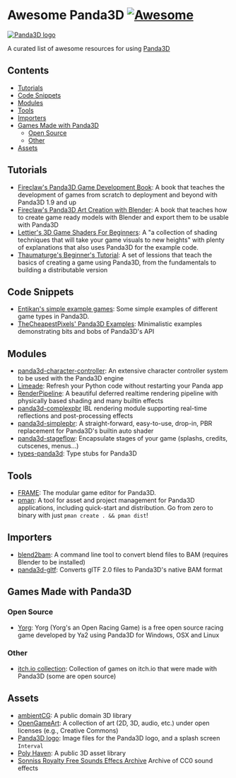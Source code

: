 # Awesome Panda3D [![Awesome](https://awesome.re/badge.svg)](https://awesome.re)

[![Panda3D logo](panda3d_logo.png)](https://www.panda3d.org/)

A curated list of awesome resources for using [Panda3D](https://www.panda3d.org/)

## Contents
* [Tutorials](#tutorials)
* [Code Snippets](#code-snippets)
* [Modules](#modules)
* [Tools](#tools)
* [Importers](#importers)
* [Games Made with Panda3D](#games-made-with-panda3d)
  * [Open Source](#open-source)
  * [Other](#other)
* [Assets](#assets)

## Tutorials
* [Fireclaw's Panda3D Game Development Book](https://github.com/fireclawthefox/panda3d-tutorial):
  A book that teaches the development of games from scratch to deployment and beyond with Panda3D 1.9 and up
* [Fireclaw's Panda3D Art Creation with Blender](https://github.com/fireclawthefox/panda3d-tutorial2):
  A book that teaches how to create game ready models with Blender and export them to be usable with Panda3D
* [Lettier's 3D Game Shaders For Beginners](https://github.com/lettier/3d-game-shaders-for-beginners):
  A "a collection of shading techniques that will take your game visuals to new heights" with plenty of explanations that also  uses Panda3D for the example code.
* [Thaumaturge's Beginner's Tutorial](https://arsthaumaturgis.github.io/Panda3DTutorial.io/):
  A set of lessions that teach the basics of creating a game using Panda3D, from the fundamentals to building a distributable version

## Code Snippets
* [Entikan's simple example games](https://codeberg.org/entikan/panda3d-simple-game-examples):
  Some simple examples of different game types in Panda3D.
* [TheCheapestPixels' Panda3D Examples](https://github.com/TheCheapestPixels/panda_examples):
  Minimalistic examples demonstrating bits and bobs of Panda3D's API

## Modules
* [panda3d-character-controller](https://github.com/fireclawthefox/panda3d-character-controller/tree/main/src):
  An extensive character controller system to be used with the Panda3D engine
* [Limeade](https://github.com/CFSworks/limeade):
  Refresh your Python code without restarting your Panda app
* [RenderPipeline](https://github.com/tobspr/RenderPipeline):
  A beautiful deferred realtime rendering pipeline with physically based shading and many builtin effects
* [panda3d-complexpbr](https://github.com/rayanalysis/panda3d-complexpbr)
  IBL rendering module supporting real-time reflections and post-processing effects
* [panda3d-simplepbr](https://github.com/Moguri/panda3d-simplepbr/):
  A straight-forward, easy-to-use, drop-in, PBR replacement for Panda3D's builtin auto shader 
* [panda3d-stageflow](https://github.com/TheCheapestPixels/panda3d-stageflow):
  Encapsulate stages of your game (splashs, credits, cutscenes, menus...)
* [types-panda3d](https://github.com/WMOkiishi/types-panda3d):
  Type stubs for Panda3D

## Tools
* [FRAME](https://github.com/fireclawthefox/FRAME):
  The modular game editor for Panda3D.
* [pman](https://github.com/Moguri/pman):
  A tool for asset and project management for Panda3D applications, including quick-start and distribution. Go from zero to binary with just `pman create . && pman dist`!

## Importers
* [blend2bam](https://github.com/Moguri/panda3d-blend2bam):
  A command line tool to convert blend files to BAM (requires Blender to be installed)
* [panda3d-gltf](https://github.com/Moguri/panda3d-gltf):
  Converts glTF 2.0 files to Panda3D's native BAM format
  
## Games Made with Panda3D
### Open Source
* [Yorg](https://www.ya2.it/pages/yorg.html):
  Yorg (Yorg's an Open Racing Game) is a free open source racing game developed by Ya2 using Panda3D for Windows, OSX and Linux
### Other
* [itch.io collection](https://itch.io/c/803175/made-with-panda3d):
  Collection of games on itch.io that were made with Panda3D (some are open source)

## Assets
* [ambientCG](https://ambientcg.com/):
  A public domain 3D library
* [OpenGameArt](https://opengameart.org/):
  A collection of art (2D, 3D, audio, etc.) under open licenses (e.g., Creative Commons)
* [Panda3D logo](https://github.com/TheCheapestPixels/panda3d-logos):
  Image files for the Panda3D logo, and a splash screen `Interval`
* [Poly Haven](https://polyhaven.com/):
  A public 3D asset library
* [Sonniss Royalty Free Sounds Effecs Archive](https://sonniss.com/gameaudiogdc)
  Archive of CC0 sound effects
